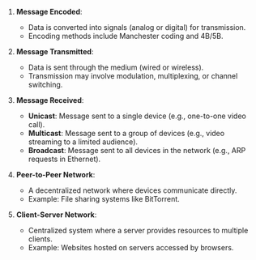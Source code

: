 1. **Message Encoded**:
   - Data is converted into signals (analog or digital) for transmission.
   - Encoding methods include Manchester coding and 4B/5B.

2. **Message Transmitted**:
   - Data is sent through the medium (wired or wireless).
   - Transmission may involve modulation, multiplexing, or channel switching.

3. **Message Received**:
    - **Unicast**: Message sent to a single device (e.g., one-to-one video call).
    - **Multicast**: Message sent to a group of devices (e.g., video streaming to a limited audience).
    - **Broadcast**: Message sent to all devices in the network (e.g., ARP requests in Ethernet).

4. **Peer-to-Peer Network**:
   - A decentralized network where devices communicate directly.
   - Example: File sharing systems like BitTorrent.

5. **Client-Server Network**:
   - Centralized system where a server provides resources to multiple clients.
   - Example: Websites hosted on servers accessed by browsers.

